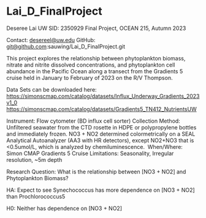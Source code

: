 # Lai_D_FinalProject

Deseree Lai 
UW SID: 2350929
Final Project, OCEAN 215, Autumn 2023

Contact: desereel@uw.edu
GitHub: git@github.com:sauwing/Lai_D_FinalProject.git

This project explores the relationship between phytoplankton biomass, nitrate and nitrite dissolved concentrations, and phytoplankton cell abundance in the Pacific Ocean along a transect from the Gradients 5 cruise held in January to February of 2023 on the R/V Thompson. 

Data Sets can be downloaded here:
https://simonscmap.com/catalog/datasets/Influx_Underway_Gradients_2023v1_0
https://simonscmap.com/catalog/datasets/Gradients5_TN412_NutrientsUW

Instrument: Flow cytometer (BD influx cell sorter) 
Collection Method: Unfiltered seawater from the CTD rosette in HDPE or polypropylene bottles and immediately frozen. 
NO3 + NO2 determined colormetrically on a SEAL Analytical Autoanalyzer (AA3 with HR detectors), except NO2+NO3 that is <0.5umol/L, which is analyzed by chemiluminescence. 
When/Where: Simon CMAP Gradients 5 Cruise
Limitations: Seasonality, Irregular resolution, ~5m depth

Research Question: What is the relationship between [NO3 + NO2] and Phytoplankton Biomass?

HA: Expect to see Synechococcus has more dependence on [NO3 + NO2] than Prochlorococcus5

H0: Neither has dependence on [NO3 + NO2]
